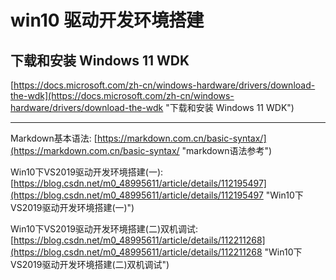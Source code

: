 # win10 驱动开发环境搭建
## 下载和安装 Windows 11 WDK
[https://docs.microsoft.com/zh-cn/windows-hardware/drivers/download-the-wdk](https://docs.microsoft.com/zh-cn/windows-hardware/drivers/download-the-wdk "下载和安装 Windows 11 WDK")

___

Markdown基本语法: [https://markdown.com.cn/basic-syntax/](https://markdown.com.cn/basic-syntax/ "markdown语法参考")

Win10下VS2019驱动开发环境搭建(一): [https://blog.csdn.net/m0_48995611/article/details/112195497](https://blog.csdn.net/m0_48995611/article/details/112195497 "Win10下VS2019驱动开发环境搭建(一)")

Win10下VS2019驱动开发环境搭建(二)双机调试: [https://blog.csdn.net/m0_48995611/article/details/112211268](https://blog.csdn.net/m0_48995611/article/details/112211268 "Win10下VS2019驱动开发环境搭建(二)双机调试")


